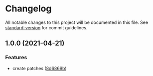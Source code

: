 # Changelog

All notable changes to this project will be documented in this file. See [standard-version](https://github.com/conventional-changelog/standard-version) for commit guidelines.

## 1.0.0 (2021-04-21)


### Features

* create patches ([8d6869b](https://github.com/Yama-Tomo/npatches/commit/8d6869b899ce982dcb35571b38b5a5620b2f868c))
